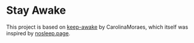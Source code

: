 # Stay Awake

This project is based on [keep-awake](https://github.com/CarolinaMoraes/keep-awake) by CarolinaMoraes, which itself was inspired by [nosleep.page](https://nosleep.page/).